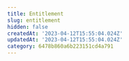 ```yaml
---
title: Entitlement
slug: entitlement
hidden: false
createdAt: '2023-04-12T15:55:04.024Z'
updatedAt: '2023-04-12T15:55:04.024Z'
category: 6478b860a6b223151cd4a791
---
```

